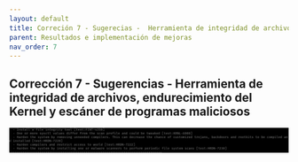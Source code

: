 ```yaml
---
layout: default
title: Correción 7 - Sugerecias -  Herramienta de integridad de archivos, endurecimiento del Kernel y escáner de programas maliciosos
parent: Resultados e implementación de mejoras
nav_order: 7
---
```


## Corrección 7 - Sugerencias - Herramienta de integridad de archivos, endurecimiento del Kernel y escáner de programas maliciosos

<img src="https://raw.githubusercontent.com/crivmar/crivmar-lynis.github.io/main/assets/images/48.png"/>

